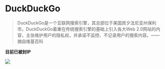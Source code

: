 # DuckDuckGo

> DuckDuckGo是一个互联网搜索引擎，其总部位于美国宾夕法尼亚州保利市。DuckDuckGo着重在传统搜索引擎的基础上引入各大Web 2.0网站的内容，主张维护用户的隐私权，并承诺不监控、不记录用户的搜索内容。—— 摘自维基百科

**目前已被封IP**

![](https://raw.githubusercontent.com/loremwalker/fq-book/master/.gitbook/assets/2018-04-30_135848.png)

